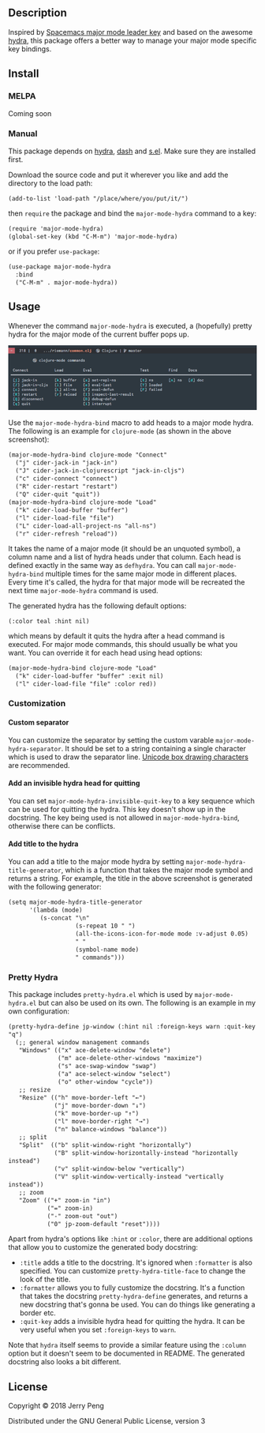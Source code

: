 ## Description

Inspired by [Spacemacs major mode leader
key](http://spacemacs.org/doc/DOCUMENTATION.html#major-mode-leader-key)
and based on the awesome [hydra](https://github.com/abo-abo/hydra),
this package offers a better way to manage your major mode specific
key bindings.

## Install

### MELPA

Coming soon

### Manual

This package depends on [hydra](https://github.com/abo-abo/hydra),
[dash](https://github.com/magnars/dash.el) and
[s.el](https://github.com/magnars/s.el). Make sure they are installed
first.

Download the source code and put it wherever you like and add the
directory to the load path:

```elisp
(add-to-list 'load-path "/place/where/you/put/it/")
```

then `require` the package and bind the `major-mode-hydra` command to a key:

```elisp
(require 'major-mode-hydra)
(global-set-key (kbd "C-M-m") 'major-mode-hydra)
```

or if you prefer `use-package`:

```elisp
(use-package major-mode-hydra
  :bind
  ("C-M-m" . major-mode-hydra))
```

## Usage

Whenever the command `major-mode-hydra` is executed, a (hopefully)
pretty hydra for the major mode of the current buffer pops up.

![example1](screenshots/example1.png)

Use the `major-mode-hydra-bind` macro to add heads to a major mode
hydra. The following is an example for `clojure-mode` (as shown in the
above screenshot):

```elisp
(major-mode-hydra-bind clojure-mode "Connect"
  ("j" cider-jack-in "jack-in")
  ("J" cider-jack-in-clojurescript "jack-in-cljs")
  ("c" cider-connect "connect")
  ("R" cider-restart "restart")
  ("Q" cider-quit "quit"))
(major-mode-hydra-bind clojure-mode "Load"
  ("k" cider-load-buffer "buffer")
  ("l" cider-load-file "file")
  ("L" cider-load-all-project-ns "all-ns")
  ("r" cider-refresh "reload"))
```

It takes the name of a major mode (it should be an unquoted symbol), a
column name and a list of hydra heads under that column. Each head is
defined exactly in the same way as `defhydra`. You can call
`major-mode-hydra-bind` multiple times for the same major mode in
different places. Every time it's called, the hydra for that major
mode will be recreated the next time `major-mode-hydra` command is
used.

The generated hydra has the following default options:

```elisp
(:color teal :hint nil)
```

which means by default it quits the hydra after a head command is
executed. For major mode commands, this should usually be what you
want. You can override it for each head using head options:

```elisp
(major-mode-hydra-bind clojure-mode "Load"
  ("k" cider-load-buffer "buffer" :exit nil)
  ("l" cider-load-file "file" :color red))
```

### Customization

#### Custom separator

You can customize the separator by setting the custom varable
`major-mode-hydra-separator`. It should be set to a string containing
a single character which is used to draw the separator line. [Unicode
box drawing
characters](https://en.wikipedia.org/wiki/Box-drawing_character) are
recommended.

#### Add an invisible hydra head for quitting

You can set `major-mode-hydra-invisible-quit-key` to a key sequence
which can be used for quitting the hydra. This key doesn't show up in
the docstring. The key being used is not allowed in
`major-mode-hydra-bind`, otherwise there can be conflicts.

#### Add title to the hydra

You can add a title to the major mode hydra by setting
`major-mode-hydra-title-generator`, which is a function that takes the
major mode symbol and returns a string. For example, the title in the
above screenshot is generated with the following generator:

``` elisp
(setq major-mode-hydra-title-generator
      '(lambda (mode)
         (s-concat "\n"
                   (s-repeat 10 " ")
                   (all-the-icons-icon-for-mode mode :v-adjust 0.05)
                   " "
                   (symbol-name mode)
                   " commands")))
```

### Pretty Hydra

This package includes `pretty-hydra.el` which is used by
`major-mode-hydra.el` but can also be used on its own. The following
is an example in my own configuration:

```elisp
(pretty-hydra-define jp-window (:hint nil :foreign-keys warn :quit-key "q")
  (;; general window management commands
   "Windows" (("x" ace-delete-window "delete")
              ("m" ace-delete-other-windows "maximize")
              ("s" ace-swap-window "swap")
              ("a" ace-select-window "select")
              ("o" other-window "cycle"))
   ;; resize
   "Resize" (("h" move-border-left "←")
             ("j" move-border-down "↓")
             ("k" move-border-up "↑")
             ("l" move-border-right "→")
             ("n" balance-windows "balance"))
   ;; split
   "Split"  (("b" split-window-right "horizontally")
             ("B" split-window-horizontally-instead "horizontally instead")
             ("v" split-window-below "vertically")
             ("V" split-window-vertically-instead "vertically instead"))
   ;; zoom
   "Zoom" (("+" zoom-in "in")
           ("=" zoom-in)
           ("-" zoom-out "out")
           ("0" jp-zoom-default "reset"))))
```

Apart from hydra's options like `:hint` or `:color`, there are
additional options that allow you to customize the generated body
docstring:

- `:title` adds a title to the docstring. It's ignored when
  `:formatter` is also specified. You can customize
  `pretty-hydra-title-face` to change the look of the title.
- `:formatter` allows you to fully customize the docstring. It's a
  function that takes the docstring `pretty-hydra-define` generates,
  and returns a new docstring that's gonna be used. You can do things
  like generating a border etc.
- `:quit-key` adds a invisible hydra head for quitting the hydra. It
  can be very useful when you set `:foreign-keys` to `warn`.

Note that `hydra` itself seems to provide a similar feature using the
`:column` option but it doesn't seem to be documented in README. The
generated docstring also looks a bit different.

## License

Copyright © 2018 Jerry Peng

Distributed under the GNU General Public License, version 3
